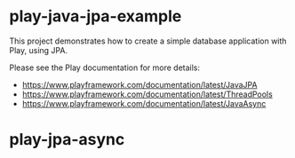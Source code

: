 # play-java-jpa-example

This project demonstrates how to create a simple database application with Play, using JPA.

Please see the Play documentation for more details:

* https://www.playframework.com/documentation/latest/JavaJPA
* https://www.playframework.com/documentation/latest/ThreadPools
* https://www.playframework.com/documentation/latest/JavaAsync
# play-jpa-async
